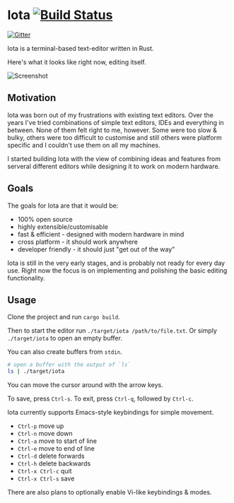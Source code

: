# Iota [![Build Status](https://travis-ci.org/gchp/iota.svg?branch=master)](https://travis-ci.org/gchp/iota)

[![Gitter](https://badges.gitter.im/Join%20Chat.svg)](https://gitter.im/gchp/iota?utm_source=badge&utm_medium=badge&utm_campaign=pr-badge&utm_content=badge)

Iota is a terminal-based text-editor written in Rust.

Here's what it looks like right now, editing itself.

![Screenshot](https://raw.githubusercontent.com/gchp/iota/master/screenshot.png)

## Motivation

Iota was born out of my frustrations with existing text editors. Over the years I've tried
combinations of simple text editors, IDEs and everything in between. None of them felt right
to me, however. Some were too slow & bulky, others were too difficult to customise and still
others were platform specific and I couldn't use them on all my machines.

I started building Iota with the view of combining ideas and features from serveral different
editors while designing it to work on modern hardware.

## Goals

The goals for Iota are that it would be:

- 100% open source
- highly extensible/customisable
- fast & efficient - designed with modern hardware in mind
- cross platform - it should work anywhere
- developer friendly - it should just "get out of the way"

Iota is still in the very early stages, and is probably not ready for every day use.
Right now the focus is on implementing and polishing the basic editing functionality.

## Usage

Clone the project and run `cargo build`.

Then to start the editor run `./target/iota /path/to/file.txt`. Or simply `./target/iota`
to open an empty buffer.

You can also create buffers from `stdin`.

```bash
# open a buffer with the output of `ls`
ls | ./target/iota
```

You can move the cursor around with the arrow keys.

To save, press `Ctrl-s`.
To exit, press `Ctrl-q`, followed by `Ctrl-c`.

Iota currently supports Emacs-style keybindings for simple movement.

- `Ctrl-p` move up
- `Ctrl-n` move down
- `Ctrl-a` move to start of line
- `Ctrl-e` move to end of line
- `Ctrl-d` delete forwards
- `Ctrl-h` delete backwards
- `Ctrl-x Ctrl-c` quit
- `Ctrl-x Ctrl-s` save

There are also plans to optionally enable Vi-like keybindings & modes.
